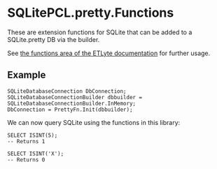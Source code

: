 # SQLitePCL.pretty.Functions

These are extension functions for SQLite that can be added to a SQLite.pretty DB via the builder.

See [the functions area of the ETLyte documentation](https://sorrell.github.io/etlyte) for further usage.

## Example

```
SQLiteDatabaseConnection DbConnection;
SQLiteDatabaseConnectionBuilder dbbuilder = SQLiteDatabaseConnectionBuilder.InMemory;
DbConnection = PrettyFn.Init(dbbuilder);
```

We can now query SQLite using the functions in this library:

```
SELECT ISINT(5);
-- Returns 1

SELECT ISINT('X');
-- Returns 0
```